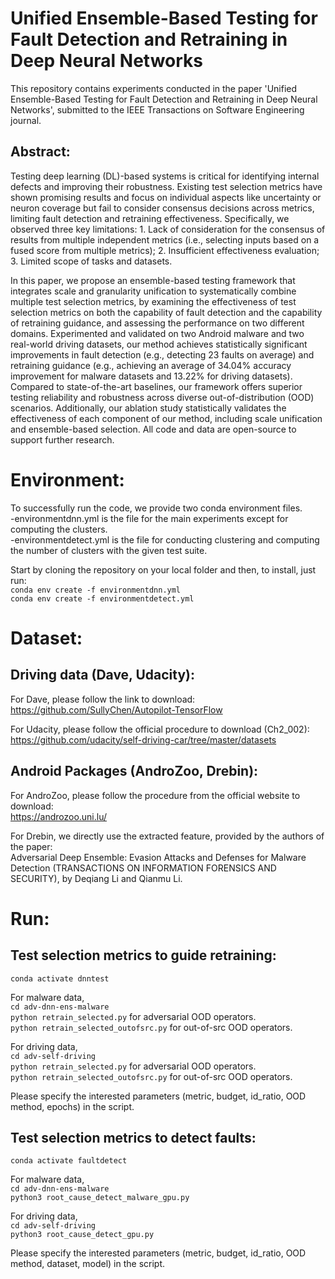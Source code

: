 # Unified Ensemble-Based Testing for Fault Detection and Retraining in Deep Neural Networks
This repository contains experiments conducted in the paper 'Unified Ensemble-Based Testing for Fault Detection and Retraining in Deep Neural Networks', submitted to the IEEE Transactions on Software Engineering journal.

## Abstract:  
Testing deep learning (DL)-based systems is critical for identifying internal defects and improving their robustness. Existing test selection metrics have shown promising results and focus on individual aspects like uncertainty or neuron coverage but fail to consider consensus decisions across metrics, limiting fault detection and retraining effectiveness. Specifically, we observed three key limitations: 1. Lack of consideration for the consensus of results from multiple independent metrics (i.e., selecting inputs based on a fused score from multiple metrics); 2. Insufficient effectiveness evaluation; 3. Limited scope of tasks and datasets. 

In this paper, we propose an ensemble-based testing framework that integrates scale and granularity unification to systematically combine multiple test selection metrics, by examining the effectiveness of test selection metrics on both the capability of fault detection and the capability of retraining guidance, and assessing the performance on two different domains.
Experimented and validated on two Android malware and two real-world driving datasets, our method achieves statistically significant improvements in fault detection (e.g., detecting 23 faults on average) and retraining guidance (e.g., achieving an average of 34.04% accuracy improvement for malware datasets and 13.22% for driving datasets). Compared to state-of-the-art baselines, our framework offers superior testing reliability and robustness across diverse out-of-distribution (OOD) scenarios. Additionally, our ablation study statistically validates the effectiveness of each component of our method, including scale unification and ensemble-based selection. All code and data are open-source to support further research.

# Environment:
To successfully run the code, we provide two conda environment files. <br />
-environmentdnn.yml is the file for the main experiments except for computing the clusters.<br />
-environmentdetect.yml is the file for conducting clustering and computing the number of clusters with the given test suite.

Start by cloning the repository on your local folder and then, to install, just run:<br />
`conda env create -f environmentdnn.yml` <br />
`conda env create -f environmentdetect.yml` <br />

# Dataset:
## Driving data (Dave, Udacity):
For Dave, please follow the link to download:<br />
https://github.com/SullyChen/Autopilot-TensorFlow

For Udacity, please follow the official procedure to download (Ch2_002): <br />
https://github.com/udacity/self-driving-car/tree/master/datasets

## Android Packages (AndroZoo, Drebin):
For AndroZoo, please follow the procedure from the official website to download:<br />
https://androzoo.uni.lu/

For Drebin, we directly use the extracted feature, provided by the authors of the paper: <br />
Adversarial Deep Ensemble: Evasion Attacks and Defenses for Malware Detection (TRANSACTIONS ON INFORMATION FORENSICS AND SECURITY), by Deqiang Li and Qianmu Li.

# Run:
## Test selection metrics to guide retraining:
`conda activate dnntest`

For malware data, <br />
`cd adv-dnn-ens-malware`<br />
`python retrain_selected.py` for adversarial OOD operators.<br />
`python retrain_selected_outofsrc.py` for out-of-src OOD operators.<br />

For driving data, <br />
`cd adv-self-driving`<br />
`python retrain_selected.py` for adversarial OOD operators.<br />
`python retrain_selected_outofsrc.py` for out-of-src OOD operators.<br />

Please specify the interested parameters (metric, budget, id_ratio, OOD method, epochs) in the script.

## Test selection metrics to detect faults:
`conda activate faultdetect`

For malware data, <br />
`cd adv-dnn-ens-malware`<br />
`python3 root_cause_detect_malware_gpu.py`<br />

For driving data, <br />
`cd adv-self-driving`<br />
`python3 root_cause_detect_gpu.py`<br />

Please specify the interested parameters (metric, budget, id_ratio, OOD method, dataset, model) in the script.

